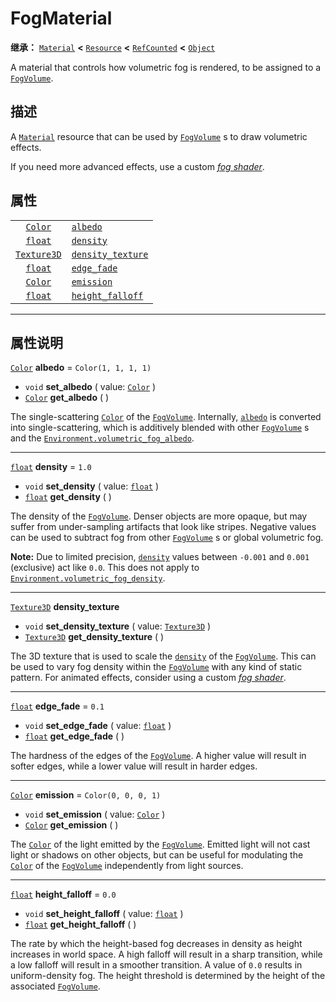 <!-- ⚠ 请勿编辑本文件 ⚠ -->
<!-- 本文档使用脚本从 WeDot 引擎源码仓库生成。 -->
<!-- 生成脚本：https://github.com/WeDot-Engine/WeDot/tree/4.3/doc/tools/make_md.py； -->
<!-- 原文件：https://github.com/WeDot-Engine/WeDot/tree/4.3/doc/classes/FogMaterial.xml。 -->

<div id="_class_fogmaterial"></div>

# FogMaterial

**继承：** [`Material`](class_material.md) **<** [`Resource`](class_resource.md) **<** [`RefCounted`](class_refcounted.md) **<** [`Object`](class_object.md)

A material that controls how volumetric fog is rendered, to be assigned to a [`FogVolume`](class_fogvolume.md).

## 描述

A [`Material`](class_material.md) resource that can be used by [`FogVolume`](class_fogvolume.md) s to draw volumetric effects.

If you need more advanced effects, use a custom [*fog shader*](../tutorials/shaders/shader_reference/fog_shader).

## 属性

|||
|:-:|:--|
| [`Color`](class_color.md)         | [`albedo`](#class_fogmaterial_property_albedo)                   | ``Color(1, 1, 1, 1)`` |
| [`float`](class_float.md)         | [`density`](#class_fogmaterial_property_density)                 | ``1.0``               |
| [`Texture3D`](class_texture3d.md) | [`density_texture`](#class_fogmaterial_property_density_texture) |                       |
| [`float`](class_float.md)         | [`edge_fade`](#class_fogmaterial_property_edge_fade)             | ``0.1``               |
| [`Color`](class_color.md)         | [`emission`](#class_fogmaterial_property_emission)               | ``Color(0, 0, 0, 1)`` |
| [`float`](class_float.md)         | [`height_falloff`](#class_fogmaterial_property_height_falloff)   | ``0.0``               |

<!-- rst-class:: classref-section-separator -->

---

## 属性说明

<div id="_class_fogmaterial_property_albedo"></div>

[`Color`](class_color.md) **albedo** = ``Color(1, 1, 1, 1)`` <div id="class_fogmaterial_property_albedo"></div>

- `void` **set_albedo** ( value: [`Color`](class_color.md) )
- [`Color`](class_color.md) **get_albedo** ( )

The single-scattering [`Color`](class_color.md) of the [`FogVolume`](class_fogvolume.md). Internally, [`albedo`](#class_fogmaterial_property_albedo) is converted into single-scattering, which is additively blended with other [`FogVolume`](class_fogvolume.md) s and the [`Environment.volumetric_fog_albedo`](#class_environment_property_volumetric_fog_albedo).

<!-- rst-class:: classref-item-separator -->

---

<div id="_class_fogmaterial_property_density"></div>

[`float`](class_float.md) **density** = ``1.0`` <div id="class_fogmaterial_property_density"></div>

- `void` **set_density** ( value: [`float`](class_float.md) )
- [`float`](class_float.md) **get_density** ( )

The density of the [`FogVolume`](class_fogvolume.md). Denser objects are more opaque, but may suffer from under-sampling artifacts that look like stripes. Negative values can be used to subtract fog from other [`FogVolume`](class_fogvolume.md) s or global volumetric fog.

 **Note:** Due to limited precision, [`density`](#class_fogmaterial_property_density) values between `-0.001` and `0.001` (exclusive) act like `0.0`. This does not apply to [`Environment.volumetric_fog_density`](#class_environment_property_volumetric_fog_density).

<!-- rst-class:: classref-item-separator -->

---

<div id="_class_fogmaterial_property_density_texture"></div>

[`Texture3D`](class_texture3d.md) **density_texture** <div id="class_fogmaterial_property_density_texture"></div>

- `void` **set_density_texture** ( value: [`Texture3D`](class_texture3d.md) )
- [`Texture3D`](class_texture3d.md) **get_density_texture** ( )

The 3D texture that is used to scale the [`density`](#class_fogmaterial_property_density) of the [`FogVolume`](class_fogvolume.md). This can be used to vary fog density within the [`FogVolume`](class_fogvolume.md) with any kind of static pattern. For animated effects, consider using a custom [*fog shader*](../tutorials/shaders/shader_reference/fog_shader).

<!-- rst-class:: classref-item-separator -->

---

<div id="_class_fogmaterial_property_edge_fade"></div>

[`float`](class_float.md) **edge_fade** = ``0.1`` <div id="class_fogmaterial_property_edge_fade"></div>

- `void` **set_edge_fade** ( value: [`float`](class_float.md) )
- [`float`](class_float.md) **get_edge_fade** ( )

The hardness of the edges of the [`FogVolume`](class_fogvolume.md). A higher value will result in softer edges, while a lower value will result in harder edges.

<!-- rst-class:: classref-item-separator -->

---

<div id="_class_fogmaterial_property_emission"></div>

[`Color`](class_color.md) **emission** = ``Color(0, 0, 0, 1)`` <div id="class_fogmaterial_property_emission"></div>

- `void` **set_emission** ( value: [`Color`](class_color.md) )
- [`Color`](class_color.md) **get_emission** ( )

The [`Color`](class_color.md) of the light emitted by the [`FogVolume`](class_fogvolume.md). Emitted light will not cast light or shadows on other objects, but can be useful for modulating the [`Color`](class_color.md) of the [`FogVolume`](class_fogvolume.md) independently from light sources.

<!-- rst-class:: classref-item-separator -->

---

<div id="_class_fogmaterial_property_height_falloff"></div>

[`float`](class_float.md) **height_falloff** = ``0.0`` <div id="class_fogmaterial_property_height_falloff"></div>

- `void` **set_height_falloff** ( value: [`float`](class_float.md) )
- [`float`](class_float.md) **get_height_falloff** ( )

The rate by which the height-based fog decreases in density as height increases in world space. A high falloff will result in a sharp transition, while a low falloff will result in a smoother transition. A value of `0.0` results in uniform-density fog. The height threshold is determined by the height of the associated [`FogVolume`](class_fogvolume.md).

[^virtual]: 本方法通常需要用户覆盖才能生效。
[^const]: 本方法无副作用，不会修改该实例的任何成员变量。
[^vararg]: 本方法除了能接受在此处描述的参数外，还能够继续接受任意数量的参数。
[^constructor]: 本方法用于构造某个类型。
[^static]: 调用本方法无需实例，可直接使用类名进行调用。
[^operator]: 本方法描述的是使用本类型作为左操作数的有效运算符。
[^bitfield]: 这个值是由下列位标志构成位掩码的整数。
[^void]: 无返回值。
